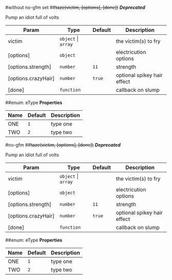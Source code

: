 #without no-gfm set
<a name="taze"></a>
##~~taze(victim, [options], [done])~~
***Deprecated***

Pump an idiot full of volts

| Param | Type | Default | Description |
| --- | --- | --- | --- |
| victim | <code>object</code> \| <code>array</code> |  | the victim(s) to fry |
| [options] | <code>object</code> |  | electricution options |
| [options.strength] | <code>number</code> | <code>11</code> | strength |
| [options.crazyHair] | <code>number</code> | <code>true</code> | optional spikey hair effect |
| [done] | <code>function</code> |  | callback on slump |



<a name="eType"></a>
##enum: eType
**Properties**

| Name | Default | Description |
| --- | --- | --- |
| ONE | `1` | type one |
| TWO | `2` | type two |



#no-gfm
<a name="taze"></a>
##<del>taze(victim, [options], [done])</del>
***Deprecated***

Pump an idiot full of volts

<table>
  <thead>
    <tr>
      <th>Param</th><th>Type</th><th>Default</th><th>Description</th>
    </tr>
  </thead>
  <tbody>
    <tr>
    <td>victim</td><td><code>object</code> | <code>array</code></td><td></td><td>the victim(s) to fry</td>
    </tr><tr>
    <td>[options]</td><td><code>object</code></td><td></td><td>electricution options</td>
    </tr><tr>
    <td>[options.strength]</td><td><code>number</code></td><td><code>11</code></td><td>strength</td>
    </tr><tr>
    <td>[options.crazyHair]</td><td><code>number</code></td><td><code>true</code></td><td>optional spikey hair effect</td>
    </tr><tr>
    <td>[done]</td><td><code>function</code></td><td></td><td>callback on slump</td>
    </tr>
  </tbody>
</table>



<a name="eType"></a>
##enum: eType
**Properties**

<table>
  <thead>
    <tr>
      <th>Name</th><th>Default</th><th>Description</th>
    </tr>
  </thead>
  <tbody>
    <tr>
    <td>ONE</td><td><code>1</code></td><td>type one</td>
    </tr><tr>
    <td>TWO</td><td><code>2</code></td><td>type two</td>
    </tr>
  </tbody>
</table>


